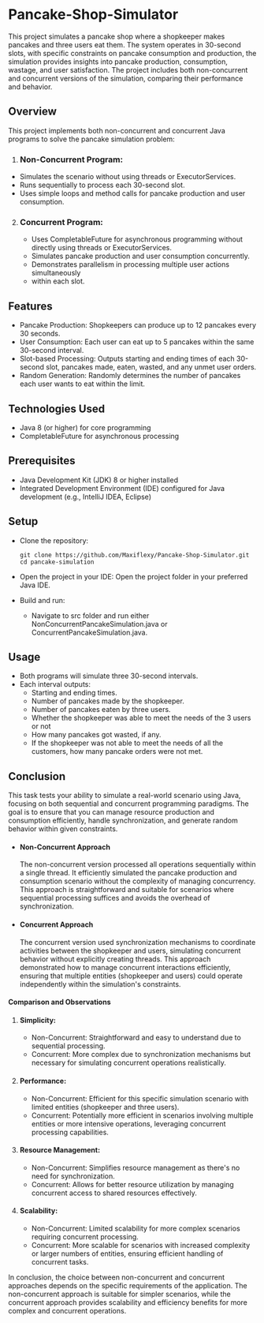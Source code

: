 # Pancake-Shop-Simulator

<p>This project simulates a pancake shop where a shopkeeper makes pancakes and three 
users eat them.
The system operates in 30-second slots, with specific constraints on
pancake consumption and production, the simulation provides insights into pancake production,
consumption, wastage, and user satisfaction.
The project includes both non-concurrent and concurrent versions of the simulation,
comparing their performance and behavior.</p>

## Overview
This project implements both non-concurrent and concurrent Java programs to solve 
the pancake simulation problem:

1. ### Non-Concurrent Program:

  * Simulates the scenario without using threads or ExecutorServices.
  * Runs sequentially to process each 30-second slot.
  * Uses simple loops and method calls for pancake production and user consumption.

2. ### Concurrent Program:

   * Uses CompletableFuture for asynchronous programming without directly using
   threads or ExecutorServices.
   * Simulates pancake production and user consumption concurrently.
   * Demonstrates parallelism in processing multiple user actions simultaneously 
   * within each slot.
   
## Features
   
* Pancake Production: Shopkeepers can produce up to 12 pancakes every 30 seconds.
* User Consumption: Each user can eat up to 5 pancakes within the same 30-second interval.
* Slot-based Processing: Outputs starting and ending times of each 30-second slot, 
pancakes made, eaten, wasted, and any unmet user orders.
* Random Generation: Randomly determines the number of pancakes each user wants to eat within the limit.


## Technologies Used
* Java 8 (or higher) for core programming
* CompletableFuture for asynchronous processing

## Prerequisites
* Java Development Kit (JDK) 8 or higher installed
* Integrated Development Environment (IDE) configured for Java development
(e.g., IntelliJ IDEA, Eclipse)

## Setup
* Clone the repository:


      git clone https://github.com/Maxiflexy/Pancake-Shop-Simulator.git
      cd pancake-simulation
 
* Open the project in your IDE: Open the project folder in your preferred Java IDE.

* Build and run:

  * Navigate to src folder and run either NonConcurrentPancakeSimulation.java 
  or ConcurrentPancakeSimulation.java.
  
## Usage
  * Both programs will simulate three 30-second intervals.
  * Each interval outputs:
    * Starting and ending times.
    * Number of pancakes made by the shopkeeper.
    * Number of pancakes eaten by three users.
    * Whether the shopkeeper was able to meet the needs of the 3 users or not
    * How many pancakes got wasted, if any.
    * If the shopkeeper was not able to meet the needs of all the customers, how many pancake
      orders were not met.

## Conclusion
This task tests your ability to simulate a real-world scenario using Java,
focusing on both sequential and concurrent programming paradigms. 
The goal is to ensure that you can manage resource production and consumption 
efficiently, handle synchronization, and generate random behavior within given 
constraints.

 * #### Non-Concurrent Approach
    The non-concurrent version processed all operations sequentially within a single 
thread. It efficiently simulated the pancake production and consumption scenario 
without the complexity of managing concurrency. This approach is straightforward 
and suitable for scenarios where sequential processing suffices and avoids the 
overhead of synchronization.

 * #### Concurrent Approach
    The concurrent version used synchronization mechanisms to coordinate activities between the shopkeeper
     and users, simulating concurrent behavior without explicitly creating threads. 
     This approach demonstrated how to manage concurrent interactions efficiently, ensuring that multiple entities (shopkeeper and users) could operate independently within the simulation's constraints.


#### Comparison and Observations

1. #### Simplicity:

    * Non-Concurrent: Straightforward and easy to understand due to sequential processing.
    * Concurrent: More complex due to synchronization mechanisms but necessary for simulating concurrent operations realistically.
2. #### Performance: 

   * Non-Concurrent: Efficient for this specific simulation scenario with limited entities (shopkeeper and three users).
   * Concurrent: Potentially more efficient in scenarios involving multiple entities or more intensive operations, leveraging concurrent processing capabilities.
3. #### Resource Management:

    * Non-Concurrent: Simplifies resource management as there's no need for synchronization.
   * Concurrent: Allows for better resource utilization by managing concurrent access to shared resources effectively.
4. #### Scalability:

    * Non-Concurrent: Limited scalability for more complex scenarios requiring concurrent processing.
   * Concurrent: More scalable for scenarios with increased complexity or larger numbers of entities, ensuring efficient handling of concurrent tasks.

In conclusion, the choice between non-concurrent and concurrent approaches depends on the specific requirements of the application. The non-concurrent approach is suitable for simpler scenarios, while the concurrent approach provides scalability and efficiency benefits for more complex and concurrent operations.